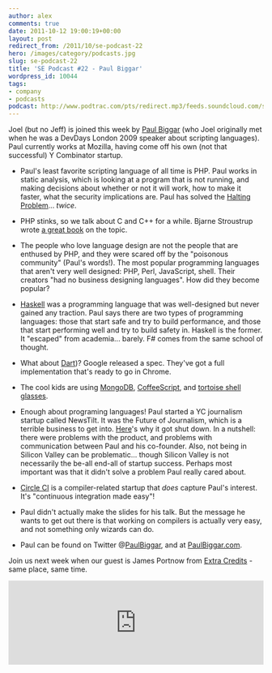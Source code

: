 ```yaml
---
author: alex
comments: true
date: 2011-10-12 19:00:19+00:00
layout: post
redirect_from: /2011/10/se-podcast-22
hero: /images/category/podcasts.jpg
slug: se-podcast-22
title: 'SE Podcast #22 - Paul Biggar'
wordpress_id: 10044
tags:
- company
- podcasts
podcast: http://www.podtrac.com/pts/redirect.mp3/feeds.soundcloud.com/stream/25363114-stack-exchange-stack-exchange-podcast-22.mp3
---
```


Joel (but no Jeff) is joined this week by [Paul Biggar](http://paulbiggar.com/research/) (who Joel originally met when he was a DevDays London 2009 speaker about scripting languages).  Paul currently works at Mozilla, having come off his own (not that successful) Y Combinator startup.



	
  * Paul's least favorite scripting language of all time is PHP. Paul works in static analysis, which is looking at a program that is not running, and making decisions about whether or not it will work, how to make it faster, what the security implications are. Paul has solved the [Halting Problem](http://en.wikipedia.org/wiki/Halting_problem)... _twice_.

	
  * PHP stinks, so we talk about C and C++ for a while. Bjarne Stroustrup wrote [a great book](http://www.amazon.com/Design-Evolution-C-Bjarne-Stroustrup/dp/0201543303%3FSubscriptionId%3DAKIAIIBINOD46VC3JCLQ%26tag%3Dws%26linkCode%3Dxm2%26camp%3D2025%26creative%3D165953%26creativeASIN%3D0201543303) on the topic.

	
  * The people who love language design are not the people that are enthused by PHP, and they were scared off by the "poisonous community" (Paul's words!). The most popular programming languages that aren't very well designed: PHP, Perl, JavaScript, shell. Their creators "had no business designing languages". How did they become popular?

	
  * [Haskell](http://en.wikipedia.org/wiki/Haskell_%28programming_language%29) was a programming language that was well-designed but never gained any traction. Paul says there are two types of programming languages: those that start safe and try to build performance, and those that start performing well and try to build safety in. Haskell is the former. It "escaped" from academia... barely. F# comes from the same school of thought.

	
  * What about [Dart](http://en.wikipedia.org/wiki/Dart_%28programming_language))? Google released a spec. They've got a full implementation that's ready to go in Chrome.

	
  * The cool kids are using [MongoDB](http://www.mongodb.org/), [CoffeeScript](http://jashkenas.github.com/coffee-script/), and [tortoise shell glasses](http://www.warbyparker.com/).

	
  * Enough about programing languages! Paul started a YC journalism startup called NewsTilt. It was the Future of Journalism, which is a terrible business to get into. [Here](http://blog.paulbiggar.com/archive/why-we-shut-newstilt-down/)'s why it got shut down. In a nutshell: there were problems with the product, and problems with communication between Paul and his co-founder. Also, not being in Silicon Valley can be problematic... though Silicon Valley is not necessarily the be-all end-all of startup success. Perhaps most important was that it didn't solve a problem Paul really cared about.

	
  * [Circle CI](http://circleci.com/) is a compiler-related startup that _does_ capture Paul's interest. It's "continuous integration made easy"!

	
  * Paul didn't actually make the slides for his talk. But the message he wants to get out there is that working on compilers is actually very easy, and not something only wizards can do.

	
  * Paul can be found on Twitter @[PaulBiggar](https://twitter.com/paulbiggar), and at [PaulBiggar.com](http://paulbiggar.com/).


Join us next week when our guest is James Portnow from [Extra Credits](http://www.penny-arcade.com/patv/show/extra-credits) - same place, same time.

<iframe width="100%" height="166" scrolling="no" frameborder="no" src="https://w.soundcloud.com/player/?url=https%3A//api.soundcloud.com/tracks/25363114&amp;color=ff5500&amp;auto_play=false&amp;hide_related=false&amp;show_comments=true&amp;show_user=true&amp;show_reposts=false"></iframe>